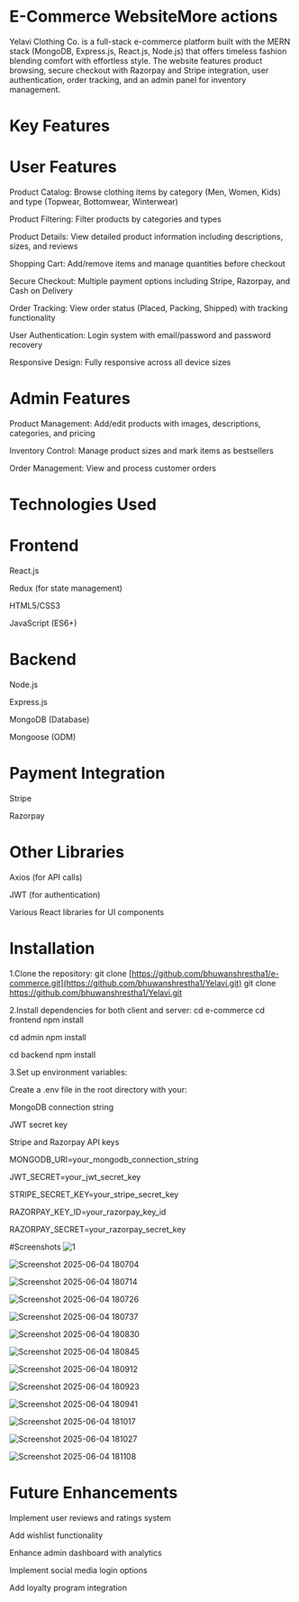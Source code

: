 # E-Commerce WebsiteMore actions
Yelavi Clothing Co. is a full-stack e-commerce platform built with the MERN stack (MongoDB, Express.js, React.js, Node.js) that offers timeless fashion blending comfort with effortless style. The website features product browsing, secure checkout with Razorpay and Stripe integration, user authentication, order tracking, and an admin panel for inventory management.

# Key Features
# User Features
Product Catalog: Browse clothing items by category (Men, Women, Kids) and type (Topwear, Bottomwear, Winterwear)

Product Filtering: Filter products by categories and types

Product Details: View detailed product information including descriptions, sizes, and reviews

Shopping Cart: Add/remove items and manage quantities before checkout

Secure Checkout: Multiple payment options including Stripe, Razorpay, and Cash on Delivery

Order Tracking: View order status (Placed, Packing, Shipped) with tracking functionality

User Authentication: Login system with email/password and password recovery

Responsive Design: Fully responsive across all device sizes

# Admin Features
Product Management: Add/edit products with images, descriptions, categories, and pricing

Inventory Control: Manage product sizes and mark items as bestsellers

Order Management: View and process customer orders

# Technologies Used
# Frontend
React.js

Redux (for state management)

HTML5/CSS3

JavaScript (ES6+)

# Backend
Node.js

Express.js

MongoDB (Database)

Mongoose (ODM)

# Payment Integration
Stripe

Razorpay

# Other Libraries
Axios (for API calls)

JWT (for authentication)

Various React libraries for UI components

# Installation
1.Clone the repository:
git clone [https://github.com/bhuwanshrestha1/e-commerce.git](https://github.com/bhuwanshrestha1/Yelavi.git)
git clone https://github.com/bhuwanshrestha1/Yelavi.git

2.Install dependencies for both client and server:
cd e-commerce
cd frontend
npm install

cd admin
npm install

cd backend
npm install

3.Set up environment variables:

Create a .env file in the root directory with your:

MongoDB connection string

JWT secret key

Stripe and Razorpay API keys

MONGODB_URI=your_mongodb_connection_string

JWT_SECRET=your_jwt_secret_key

STRIPE_SECRET_KEY=your_stripe_secret_key

RAZORPAY_KEY_ID=your_razorpay_key_id

RAZORPAY_SECRET=your_razorpay_secret_key


#Screenshots
![1](https://github.com/user-attachments/assets/bcd5aa82-7fe9-4694-af47-9de3f4dbeb8f)

![Screenshot 2025-06-04 180704](https://github.com/user-attachments/assets/92c9b0b3-a72e-4293-b8b1-350e4b43c55d)

![Screenshot 2025-06-04 180714](https://github.com/user-attachments/assets/10c830a4-945f-47e4-baae-3a63141e4f1e)

![Screenshot 2025-06-04 180726](https://github.com/user-attachments/assets/4f029657-95ca-4e3f-ac9c-941e96cd3169)

![Screenshot 2025-06-04 180737](https://github.com/user-attachments/assets/aae952a0-4b0a-49bd-adf7-bc2f1366e340)

![Screenshot 2025-06-04 180830](https://github.com/user-attachments/assets/fac129a3-408d-404c-b704-d049335b1787)

![Screenshot 2025-06-04 180845](https://github.com/user-attachments/assets/a9f5e193-b794-4fd1-847c-c19ee00a8b6b)

![Screenshot 2025-06-04 180912](https://github.com/user-attachments/assets/561ebaa1-b505-4f5b-a918-acf0edd2d74d)

![Screenshot 2025-06-04 180923](https://github.com/user-attachments/assets/da670541-ed0d-4020-8fa2-3a77d6989f6b)

![Screenshot 2025-06-04 180941](https://github.com/user-attachments/assets/18b398c8-ef96-403e-8de1-2c5ca8144fa0)

![Screenshot 2025-06-04 181017](https://github.com/user-attachments/assets/ce3e7350-f328-44ab-bfd9-5f3ad9d753cd)

![Screenshot 2025-06-04 181027](https://github.com/user-attachments/assets/c30de83f-acb4-428a-a68f-7eae5f9f476f)

![Screenshot 2025-06-04 181108](https://github.com/user-attachments/assets/690e3f1a-3850-4e01-b047-ea4a3d59c476)



# Future Enhancements
Implement user reviews and ratings system

Add wishlist functionality

Enhance admin dashboard with analytics

Implement social media login options

Add loyalty program integration
